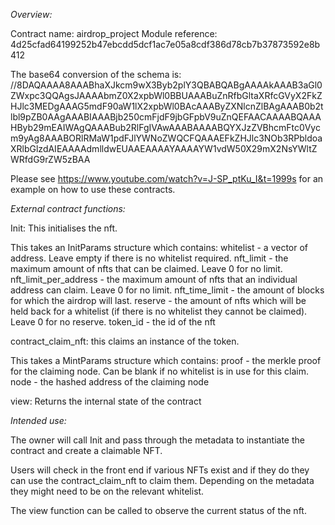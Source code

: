 *Overview:*

Contract name: airdrop_project
Module reference: 4d25cfad64199252b47ebcdd5dcf1ac7e05a8cdf386d78cb7b37873592e8b412

The base64 conversion of the schema is:
//8DAQAAAA8AAABhaXJkcm9wX3Byb2plY3QBABQABgAAAAkAAAB3aGl0ZWxpc3QQAgsJAAAAbmZ0X2xpbWl0BBUAAABuZnRfbGltaXRfcGVyX2FkZHJlc3MEDgAAAG5mdF90aW1lX2xpbWl0BAcAAAByZXNlcnZlBAgAAAB0b2tlbl9pZB0AAgAAABIAAABjb250cmFjdF9jbGFpbV9uZnQEFAACAAAABQAAAHByb29mEAIWAgQAAABub2RlFgIVAwAAABAAAABQYXJzZVBhcmFtc0Vycm9yAg8AAABORlRMaW1pdFJlYWNoZWQCFQAAAEFkZHJlc3NOb3RPbldoaXRlbGlzdAIEAAAAdmlldwEUAAEAAAAYAAAAYW1vdW50X29mX2NsYWltZWRfdG9rZW5zBAA

Please see https://www.youtube.com/watch?v=J-SP_ptKu_I&t=1999s for an example on how to use these contracts.

*External contract functions:*

Init:  This initialises the nft.    

This takes an InitParams structure which contains:
    whitelist - a vector of address.  Leave empty if there is no whitelist required.
    nft_limit - the maximum amount of nfts that can be claimed.  Leave 0 for no limit.
    nft_limit_per_address - the maximum amount of nfts that an individual address can claim.  Leave 0 for no limit.
    nft_time_limit - the amount of blocks for which the airdrop will last.
    reserve - the amount of nfts which will be held back for a whitelist (if there is no whitelist they cannot be claimed).  Leave 0 for no reserve.
    token_id - the id of the nft


contract_claim_nft:  this claims an instance of the token.

This takes a MintParams structure which contains:
    proof - the merkle proof for the claiming node.  Can be blank if no whitelist is in use for this claim.
    node - the hashed address of the claiming node

view:   Returns the internal state of the contract

*Intended use:*

The owner will call Init and pass through the metadata to instantiate the contract and create a claimable NFT.

Users will check in the front end if various NFTs exist and if they do they can use the contract_claim_nft to claim them.  Depending on the metadata they might need to be on the relevant whitelist.

The view function can be called to observe the current status of the nft.